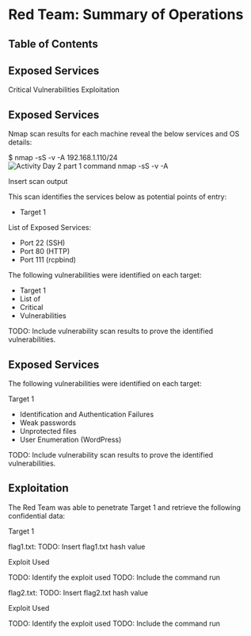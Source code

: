# Red Team: Summary of Operations

## Table of Contents

## Exposed Services

Critical Vulnerabilities
Exploitation

## Exposed Services
Nmap scan results for each machine reveal the below services and OS details:

$ nmap -sS -v -A 192.168.1.110/24
![Activity Day 2 part 1  command nmap -sS -v -A](https://user-images.githubusercontent.com/88813019/157799806-92218ca1-45ea-42da-98a9-9e6ead4560ae.PNG)

Insert scan output

This scan identifies the services below as potential points of entry:

- Target 1

List of Exposed Services:
- Port 22 (SSH)
- Port 80 (HTTP)
- Port 111 (rcpbind)

The following vulnerabilities were identified on each target:

- Target 1
- List of
- Critical
- Vulnerabilities

TODO: Include vulnerability scan results to prove the identified vulnerabilities.

## Exposed Services

The following vulnerabilities were identified on each target:

Target 1
- Identification and Authentication Failures
- Weak passwords
- Unprotected files
- User Enumeration (WordPress)

TODO: Include vulnerability scan results to prove the identified vulnerabilities.

## Exploitation

The Red Team was able to penetrate Target 1 and retrieve the following confidential data:

Target 1


flag1.txt: TODO: Insert flag1.txt hash value


Exploit Used

TODO: Identify the exploit used
TODO: Include the command run

flag2.txt: TODO: Insert flag2.txt hash value


Exploit Used

TODO: Identify the exploit used
TODO: Include the command run
